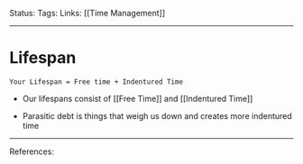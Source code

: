 Status:
Tags:
Links: [[Time Management]]
___
# Lifespan
`Your Lifespan = Free time + Indentured Time`
- Our lifespans consist of [[Free Time]] and [[Indentured Time]]


-   Parasitic debt is things that weigh us down and creates more indentured time
___
References: